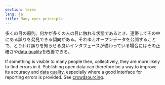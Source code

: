 ```yaml
---
section: terms
lang: ja
title: Many eyes principle
---
```


多くの目の原則。何かが多くの人の目に触れる状態であるとき、連帯してその中にある誤りを発見できる傾向がある。それゆえオープンデータを公開することで、とりわけ誤りを知らせる良いインタフェースが備わっている場合にはその正確さや[data quality](/glossary/ja/terms/data-quality/)を改善できる。

If something is visible to many people then, collectively, they are more likely to find errors in it. Publishing open data can therefore be a way to improve its accuracy and [data quality](/glossary/en/terms/data-quality/), especially where a good interface for reporting errors is provided. See [crowdsourcing](/glossary/en/terms/crowdsourcing/).
